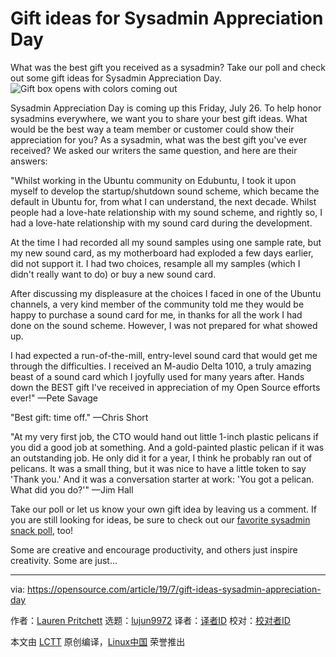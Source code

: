 [#]: collector: (lujun9972)
[#]: translator: ( )
[#]: reviewer: ( )
[#]: publisher: ( )
[#]: url: ( )
[#]: subject: (Gift ideas for Sysadmin Appreciation Day)
[#]: via: (https://opensource.com/article/19/7/gift-ideas-sysadmin-appreciation-day)
[#]: author: (Lauren Pritchett https://opensource.com/users/lauren-pritchetthttps://opensource.com/users/sethhttps://opensource.com/users/sethhttps://opensource.com/users/marcobravohttps://opensource.com/users/jamesf)

Gift ideas for Sysadmin Appreciation Day
======
What was the best gift you received as a sysadmin? Take our poll and
check out some gift ideas for Sysadmin Appreciation Day.
![Gift box opens with colors coming out][1]

Sysadmin Appreciation Day is coming up this Friday, July 26. To help honor sysadmins everywhere, we want you to share your best gift ideas. What would be the best way a team member or customer could show their appreciation for you? As a sysadmin, what was the best gift you've ever received? We asked our writers the same question, and here are their answers:

"Whilst working in the Ubuntu community on Edubuntu, I took it upon myself to develop the startup/shutdown sound scheme, which became the default in Ubuntu for, from what I can understand, the next decade. Whilst people had a love-hate relationship with my sound scheme, and rightly so, I had a love-hate relationship with my sound card during the development.

At the time I had recorded all my sound samples using one sample rate, but my new sound card, as my motherboard had exploded a few days earlier, did not support it. I had two choices, resample all my samples (which I didn't really want to do) or buy a new sound card.

After discussing my displeasure at the choices I faced in one of the Ubuntu channels, a very kind member of the community told me they would be happy to purchase a sound card for me, in thanks for all the work I had done on the sound scheme. However, I was not prepared for what showed up.

I had expected a run-of-the-mill, entry-level sound card that would get me through the difficulties. I received an M-audio Delta 1010, a truly amazing beast of a sound card which I joyfully used for many years after. Hands down the BEST gift I've received in appreciation of my Open Source efforts ever!" ⁠—Pete Savage

"Best gift: time off." ⁠—Chris Short

"At my very first job, the CTO would hand out little 1-inch plastic pelicans if you did a good job at something. And a gold-painted plastic pelican if it was an outstanding job. He only did it for a year, I think he probably ran out of pelicans. It was a small thing, but it was nice to have a little token to say 'Thank you.' And it was a conversation starter at work: 'You got a pelican. What did you do?'" ⁠—Jim Hall

Take our poll or let us know your own gift idea by leaving us a comment. If you are still looking for ideas, be sure to check out our [favorite sysadmin snack poll][2], too!

Some are creative and encourage productivity, and others just inspire creativity. Some are just...

--------------------------------------------------------------------------------

via: https://opensource.com/article/19/7/gift-ideas-sysadmin-appreciation-day

作者：[Lauren Pritchett][a]
选题：[lujun9972][b]
译者：[译者ID](https://github.com/译者ID)
校对：[校对者ID](https://github.com/校对者ID)

本文由 [LCTT](https://github.com/LCTT/TranslateProject) 原创编译，[Linux中国](https://linux.cn/) 荣誉推出

[a]: https://opensource.com/users/lauren-pritchetthttps://opensource.com/users/sethhttps://opensource.com/users/sethhttps://opensource.com/users/marcobravohttps://opensource.com/users/jamesf
[b]: https://github.com/lujun9972
[1]: https://opensource.com/sites/default/files/styles/image-full-size/public/lead-images/OSDC_gift_giveaway_box_520x292.png?itok=w1YQhNH1 (Gift box opens with colors coming out)
[2]: https://opensource.com/article/19/7/sysadmins-snack-on-call
